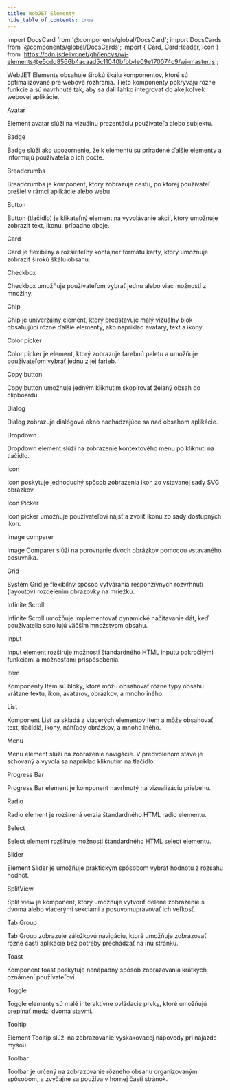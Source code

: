 ```yaml
---
title: WebJET Elementy
hide_table_of_contents: true
---
```


import DocsCard from '@components/global/DocsCard';
import DocsCards from '@components/global/DocsCards';
import { Card, CardHeader, Icon } from 'https://cdn.jsdelivr.net/gh/lencys/wj-elements@e5cdd8566b4acaad5c11040bfbb4e09e170074c9/wj-master.js';

<head>
  <title>UI Komponenty | Stavebné prvky aplikácie</title>
  <meta
    name="description"
    content=" WebJET Elements obsahuje širokú škálu komponentov, ktoré sú optimalizované pre webové rozhrania. Tieto komponenty pokrývajú rôzne funkcie a sú navrhnuté tak, aby sa dali ľahko integrovať do akejkoľvek webovej aplikácie."
  />
  <style>{`
    :root {
      --doc-item-container-width: 60rem;
    }
    wj-icon {
      padding: 12px;
      --wj-icon-size: 32px;
    }
  `}</style>
  
  <link rel="stylesheet" href="./../static/wj-elementy/style.css" />
</head>

 WebJET Elements obsahuje širokú škálu komponentov, ktoré sú optimalizované pre webové rozhrania. Tieto komponenty pokrývajú rôzne funkcie a sú navrhnuté tak, aby sa dali ľahko integrovať do akejkoľvek webovej aplikácie.


<intro-end />

<!-- Todo: Linky -->

<DocsCards>
<wj-card className="Card-without-image" href="api/avatar">
  <wj-card-header>
      <wj-icon name="user" size="large"></wj-icon>
      <wj-card-title>Avatar</wj-card-title>
  </wj-card-header>
  <wj-card-content>
    <p>Element avatar slúži na vizuálnu prezentáciu používateľa alebo subjektu.</p>
  </wj-card-content>
</wj-card>

<wj-card href="api/badge">
  <wj-card-header>
      <wj-icon name="badge" size="large"></wj-icon>
      <wj-card-title>Badge</wj-card-title>
  </wj-card-header>
  <wj-card-content>
    <p>Badge slúži ako upozornenie, že k elementu sú priradené ďalšie elementy a informujú používateľa o ich počte.</p>
  </wj-card-content>
</wj-card>

<wj-card  href="api/breadcrumbs">
  <wj-card-header>
      <wj-icon name="badges" size="large" style={{transform: "rotate(270deg)"}} ></wj-icon>
      <wj-card-title>Breadcrumbs</wj-card-title>
  </wj-card-header>
  <wj-card-content>
    <p>Breadcrumbs je komponent, ktorý zobrazuje cestu, po ktorej používateľ prešiel v rámci aplikácie alebo webu.</p>
  </wj-card-content>
</wj-card>

<wj-card href="api/button">
  <wj-card-header>
      <wj-icon name="click" size="large"></wj-icon>
      <wj-card-title>Button</wj-card-title>
  </wj-card-header>
  <wj-card-content>
    <p>Button (tlačidlo) je klikateľný element na vyvolávanie akcií, ktorý umožnuje zobraziť text, ikonu, prípadne oboje. </p>
  </wj-card-content>
</wj-card>

<wj-card href="api/card">
  <wj-card-header>
      <wj-icon name="credit-card" size="large"></wj-icon>
      <wj-card-title>Card</wj-card-title>
  </wj-card-header>
  <wj-card-content>
    <p>Card je flexibilný a rozšíriteľný kontajner formátu karty, ktorý umožňuje zobraziť širokú škálu obsahu.</p>
  </wj-card-content>
</wj-card>

<wj-card href="api/checkbox">
  <wj-card-header>
      <wj-icon name="checkbox" size="large"></wj-icon>
      <wj-card-title>Checkbox</wj-card-title>
  </wj-card-header>
  <wj-card-content>
    <p>Checkbox umožňuje používateľom vybrať jednu alebo viac možností z množiny.</p>
  </wj-card-content>
</wj-card>

<wj-card href="api/Chip">
  <wj-card-header>
      <wj-icon name="capsule-horizontal" size="large"></wj-icon>
      <wj-card-title>Chip</wj-card-title>
  </wj-card-header>
  <wj-card-content>
    <p>Chip je univerzálny element, ktorý predstavuje malý vizuálny blok obsahujúci rôzne ďalšie elementy, ako napríklad avatary, text a ikony.</p>
  </wj-card-content>
</wj-card>

<wj-card href="api/color-picker">
  <wj-card-header>
      <wj-icon name="color-picker" size="large"></wj-icon>
      <wj-card-title>Color picker</wj-card-title>
  </wj-card-header>
  <wj-card-content>
    <p>Color picker je element, ktorý zobrazuje farebnú paletu a umožňuje používateľom vybrať jednu z jej farieb.</p>
  </wj-card-content>
</wj-card>

<wj-card href="api/copy-button">
  <wj-card-header>
      <wj-icon name="copy" size="large"></wj-icon>
      <wj-card-title>Copy button</wj-card-title>
  </wj-card-header>
  <wj-card-content>
    <p>Copy button umožnuje jedným kliknutím skopírovať želaný obsah do clipboardu.</p>
  </wj-card-content>
</wj-card>

<wj-card href="api/dialog">
  <wj-card-header>
      <wj-icon name="window-maximize" size="large"></wj-icon>
      <wj-card-title>Dialog</wj-card-title>
  </wj-card-header>
  <wj-card-content>
  <p>Dialog zobrazuje dialógové okno nachádzajúce sa nad obsahom aplikácie.</p>
  </wj-card-content>
</wj-card>

<wj-card href="api/dropdown">
  <wj-card-header>
      <wj-icon name="menu-deep" size="large" style={{transform: "rotate(180deg)"}}></wj-icon>
      <wj-card-title>Dropdown</wj-card-title>
  </wj-card-header>
  <wj-card-content>
    <p>Dropdown element slúži na zobrazenie kontextového menu po kliknutí na tlačidlo.</p>
  </wj-card-content>
</wj-card>

<wj-card href="api/icon">
  <wj-card-header>
      <wj-icon name="icons" size="large"></wj-icon>
      <wj-card-title>Icon</wj-card-title>
  </wj-card-header>
  <wj-card-content>
  <p>Icon poskytuje jednoduchý spôsob zobrazenia ikon zo vstavanej sady SVG obrázkov. </p>
  </wj-card-content>
</wj-card>

<wj-card href="api/icon-picker">
  <wj-card-header>
      <wj-icon name="icons" size="large"></wj-icon>
      <wj-card-title>Icon Picker</wj-card-title>
  </wj-card-header>
  <wj-card-content>
  <p>Icon picker umožňuje používateľovi nájsť a zvoliť ikonu zo sady dostupných ikon.</p>
  </wj-card-content>
</wj-card>

<wj-card href="api/image-comparer">
  <wj-card-header>
      <wj-icon name="photo-scan" size="large"></wj-icon>
      <wj-card-title>Image comparer</wj-card-title>
  </wj-card-header>
  <wj-card-content>
  <p>Image Comparer slúži na porovnanie dvoch obrázkov pomocou vstavaného posuvníka.</p>
  </wj-card-content>
</wj-card>

<wj-card href="api/grid">
  <wj-card-header>
      <wj-icon name="grid-4x4" size="large"></wj-icon>
      <wj-card-title>Grid</wj-card-title>
  </wj-card-header>
  <wj-card-content>
  <p>Systém Grid je flexibilný spôsob vytvárania responzívnych rozvrhnutí (layoutov) rozdelením obrazovky na mriežku.</p>
  </wj-card-content>
</wj-card>

<wj-card href="api/infinite-scroll">
  <wj-card-header>
      <wj-icon name="infinity" size="large"></wj-icon>
      <wj-card-title>Infinite Scroll</wj-card-title>
  </wj-card-header>
  <wj-card-content>
  <p>Infinite Scroll umožňuje implementovať dynamické načítavanie dát, keď používatelia scrollujú väčším množstvom obsahu.</p>
  </wj-card-content>
</wj-card>

<wj-card href="api/input">
  <wj-card-header>
      <wj-icon name="input-check" size="large"></wj-icon>
      <wj-card-title>Input</wj-card-title>
  </wj-card-header>
  <wj-card-content>
  <p>Input element rozširuje možnosti štandardného HTML inputu pokročilými funkciami a možnosťami prispôsobenia.</p>
  </wj-card-content>
</wj-card>

<wj-card href="api/item">
  <wj-card-header>
      <wj-icon name="list" size="large"></wj-icon>
      <wj-card-title>Item</wj-card-title>
  </wj-card-header>
  <wj-card-content>
  <p>Komponenty Item sú bloky, ktoré môžu obsahovať rôzne typy obsahu vrátane textu, ikon, avatarov, obrázkov, a mnoho iného.</p>
  </wj-card-content>
</wj-card>

<wj-card href="api/list">
  <wj-card-header>
      <wj-icon name="list" size="large"></wj-icon>
      <wj-card-title>List</wj-card-title>
  </wj-card-header>
  <wj-card-content>
  <p>Komponent List sa skladá z viacerých elementov Item a môže obsahovať text, tlačidlá, ikony, náhľady obrázkov, a mnoho iného.</p>
  </wj-card-content>
</wj-card>

<wj-card href="api/menu">
  <wj-card-header>
      <wj-icon name="menu-2" size="large"></wj-icon>
      <wj-card-title>Menu</wj-card-title>
  </wj-card-header>
  <wj-card-content>
  <p>Menu element slúži na zobrazenie navigácie. V predvolenom stave je schovaný a vyvolá sa napríklad kliknutím na tlačidlo.</p>
  </wj-card-content>
</wj-card>

<wj-card href="api/Progress Bar">
  <wj-card-header>
      <wj-icon name="progress" size="large"></wj-icon>
      <wj-card-title>Progress Bar</wj-card-title>
  </wj-card-header>
  <wj-card-content>
  <p>Progress Bar element je komponent navrhnutý na vizualizáciu priebehu.</p>
  </wj-card-content>
</wj-card>

<wj-card href="api/menu">
  <wj-card-header>
      <wj-icon name="circle-dot" size="large"></wj-icon>
      <wj-card-title>Radio</wj-card-title>
  </wj-card-header>
  <wj-card-content>
  <p>Radio element je rozšírená verzia štandardného HTML radio elementu.</p>
  </wj-card-content>
</wj-card>

<wj-card href="api/menu">
  <wj-card-header>
      <wj-icon name="select" size="large"></wj-icon>
      <wj-card-title>Select</wj-card-title>
  </wj-card-header>
  <wj-card-content>
  <p>Select element rozširuje možnosti štandardného HTML select elementu. </p>
  </wj-card-content>
</wj-card>

<wj-card href="api/menu">
  <wj-card-header>
      <wj-icon name="adjustments-horizontal" size="large"></wj-icon>
      <wj-card-title>Slider</wj-card-title>
  </wj-card-header>
  <wj-card-content>
  <p>Element Slider je umožňuje praktickým spôsobom vybrať hodnotu z rozsahu hodnôt.</p>
  </wj-card-content>
</wj-card>

<wj-card href="api/menu">
  <wj-card-header>
      <wj-icon name="layout-columns" size="large"></wj-icon>
      <wj-card-title>SplitView</wj-card-title>
  </wj-card-header>
  <wj-card-content>
  <p>Split view je komponent, ktorý umožňuje vytvoriť delené zobrazenie s dvoma alebo viacerými sekciami a posuvomupravovať ich veľkosť.</p>
  </wj-card-content>
</wj-card>

<wj-card href="api/menu">
  <wj-card-header>
      <wj-icon name="rectangle-rounded-bottom" size="large"></wj-icon>
      <wj-card-title>Tab Group</wj-card-title>
  </wj-card-header>
  <wj-card-content>
  <p>Tab Group zobrazuje záložkovú navigáciu, ktorá umožňuje zobrazovať rôzne časti aplikácie bez potreby prechádzať na inú stránku.</p>
  </wj-card-content>
</wj-card>

<wj-card href="api/menu">
  <wj-card-header>
      <wj-icon name="message-2-up" size="large"></wj-icon>
      <wj-card-title>Toast</wj-card-title>
  </wj-card-header>
  <wj-card-content>
  <p>Komponent toast poskytuje nenápadný spôsob zobrazovania krátkych oznámení používateľovi.</p>
  </wj-card-content>
</wj-card>

<wj-card href="api/menu">
  <wj-card-header>
      <wj-icon name="toggle-left" size="large"></wj-icon>
      <wj-card-title>Toggle</wj-card-title>
  </wj-card-header>
  <wj-card-content>
  <p>Toggle elementy sú malé interaktívne ovládacie prvky, ktoré umožňujú prepínať medzi dvoma stavmi.</p>
  </wj-card-content>
</wj-card>

<wj-card href="api/menu">
  <wj-card-header>
      <wj-icon name="tooltip" size="large"></wj-icon>
      <wj-card-title>Tooltip</wj-card-title>
  </wj-card-header>
  <wj-card-content>
  <p>Element Tooltip slúži na zobrazovanie vyskakovacej nápovedy pri nájazde myšou.</p>
  </wj-card-content>
</wj-card>

<wj-card href="api/menu">
  <wj-card-header>
      <wj-icon name="box-align-top" size="large"></wj-icon>
      <wj-card-title>Toolbar</wj-card-title>
  </wj-card-header>
  <wj-card-content>
  <p>Toolbar je určený na zobrazovanie rôzneho obsahu organizovaným spôsobom, a zvyčajne sa používa v hornej časti stránok.</p>
  </wj-card-content>
</wj-card>

</DocsCards>
